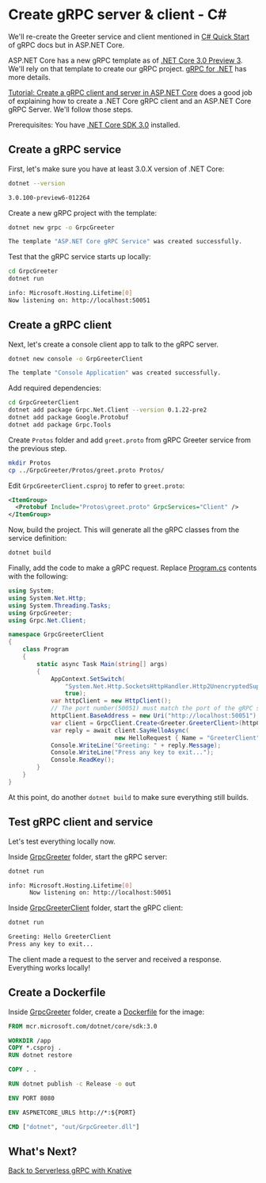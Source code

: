 # Create gRPC server & client - C#

We'll re-create the Greeter service and client mentioned in [C# Quick Start](https://grpc.io/docs/quickstart/csharp/) of gRPC docs but in ASP.NET Core.

ASP.NET Core has a new gRPC template as of [.NET Core 3.0 Preview 3](https://devblogs.microsoft.com/aspnet/asp-net-core-updates-in-net-core-3-0-preview-3/). We'll rely on that template to create our gRPC project. [gRPC for .NET](https://github.com/grpc/grpc-dotnet) has more details.

[Tutorial: Create a gRPC client and server in ASP.NET Core](https://docs.microsoft.com/en-us/aspnet/core/tutorials/grpc/grpc-start?view=aspnetcore-3.0) does a good job of explaining how to create a .NET Core gRPC client and an ASP.NET Core gRPC Server. We'll follow those steps.

Prerequisites: You have [.NET Core SDK 3.0](https://dotnet.microsoft.com/download/dotnet-core/3.0) installed.

## Create a gRPC service

First, let's make sure you have at least 3.0.X version of .NET Core:

```bash
dotnet --version

3.0.100-preview6-012264
```

Create a new gRPC project with the template:

```bash
dotnet new grpc -o GrpcGreeter

The template "ASP.NET Core gRPC Service" was created successfully.
```

Test that the gRPC service starts up locally:

```bash
cd GrpcGreeter
dotnet run

info: Microsoft.Hosting.Lifetime[0]
Now listening on: http://localhost:50051
```

## Create a gRPC client

Next, let's create a console client app to talk to the gRPC server.

```bash
dotnet new console -o GrpGreeterClient

The template "Console Application" was created successfully.
```

Add required dependencies:

```bash
cd GrpcGreeterClient
dotnet add package Grpc.Net.Client --version 0.1.22-pre2
dotnet add package Google.Protobuf
dotnet add package Grpc.Tools
```

Create `Protos` folder and add `greet.proto` from gRPC Greeter service from the previous step.  

```bash
mkdir Protos
cp ../GrpcGreeter/Protos/greet.proto Protos/
```

Edit `GrpcGreeterClient.csproj` to refer to `greet.proto`:

```xml
<ItemGroup>
  <Protobuf Include="Protos\greet.proto" GrpcServices="Client" />
</ItemGroup>
```

Now, build the project. This will generate all the gRPC classes from the service definition:

```bash
dotnet build
```

Finally, add the code to make a gRPC request. Replace [Program.cs](../serving/grpc/csharp/GrpcGreeterClient/Program.cs) contents with the following:

```csharp
using System;
using System.Net.Http;
using System.Threading.Tasks;
using GrpcGreeter;
using Grpc.Net.Client;

namespace GrpcGreeterClient
{
    class Program
    {
        static async Task Main(string[] args)
        {
            AppContext.SetSwitch(
                "System.Net.Http.SocketsHttpHandler.Http2UnencryptedSupport",
                true);
            var httpClient = new HttpClient();
            // The port number(50051) must match the port of the gRPC server.
            httpClient.BaseAddress = new Uri("http://localhost:50051");
            var client = GrpcClient.Create<Greeter.GreeterClient>(httpClient);
            var reply = await client.SayHelloAsync(
                              new HelloRequest { Name = "GreeterClient" });
            Console.WriteLine("Greeting: " + reply.Message);
            Console.WriteLine("Press any key to exit...");
            Console.ReadKey();
        }
    }
}
```

At this point, do another `dotnet build` to make sure everything still builds.

## Test gRPC client and service

Let's test everything locally now.

Inside [GrpcGreeter](../serving/grpc/csharp/GrpcGreeter) folder, start the gRPC server:

```bash
dotnet run

info: Microsoft.Hosting.Lifetime[0]
      Now listening on: http://localhost:50051
```

Inside [GrpcGreeterClient](../serving/grpc/csharp/GrpcGreeterClient) folder, start the gRPC client:

```bash
dotnet run

Greeting: Hello GreeterClient
Press any key to exit...
```

The client made a request to the server and received a response. Everything works locally!

## Create a Dockerfile

Inside [GrpcGreeter](../serving/grpc/csharp/GrpcGreeter) folder, create a [Dockerfile](../serving/grpc/csharp/GrpcGreeter/Dockerfile) for the image:

```dockerfile
FROM mcr.microsoft.com/dotnet/core/sdk:3.0

WORKDIR /app
COPY *.csproj .
RUN dotnet restore

COPY . .

RUN dotnet publish -c Release -o out

ENV PORT 8080

ENV ASPNETCORE_URLS http://*:${PORT}

CMD ["dotnet", "out/GrpcGreeter.dll"]
```

## What's Next?

[Back to Serverless gRPC with Knative](07.5-grpc.md)
